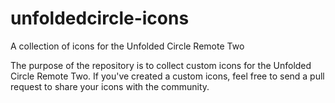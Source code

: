 # unfoldedcircle-icons
A collection of icons for the Unfolded Circle Remote Two

The purpose of the repository is to collect custom icons for the Unfolded Circle Remote Two. If you've created a custom icons, feel free to send a pull request to share your icons with the community.
